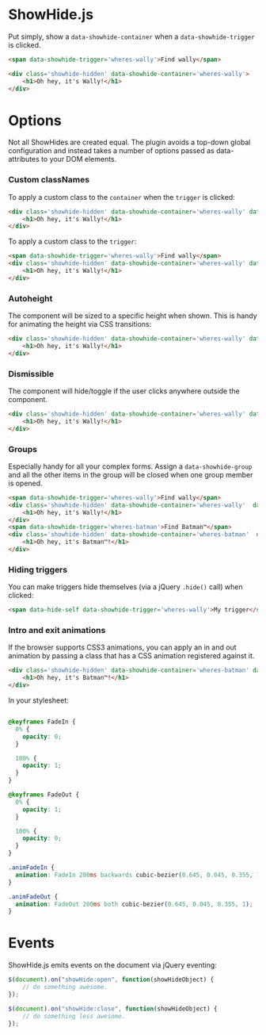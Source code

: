 # ShowHide.js

Put simply, show a `data-showhide-container` when a `data-showhide-trigger` is clicked.

```html
<span data-showhide-trigger='wheres-wally'>Find wally</span>

<div class='showhide-hidden' data-showhide-container='wheres-wally'>
    <h1>Oh hey, it's Wally!</h1>
</div>

```


# Options

Not all ShowHides are created equal. The plugin avoids a top-down global configuration and instead takes a number
of options passed as data-attributes to your DOM elements.

### Custom classNames

To apply a custom class to the `container` when the `trigger` is clicked:

```html
<div class='showhide-hidden' data-showhide-container='wheres-wally' data-showhide-activeclass='wally-is-alive'>
    <h1>Oh hey, it's Wally!</h1>
</div>
```

To apply a custom class to the `trigger`:

```html
<span data-showhide-trigger='wheres-wally'>Find wally</span>
<div class='showhide-hidden' data-showhide-container='wheres-wally' data-showhide-triggerclass='trigger-active'>
    <h1>Oh hey, it's Wally!</h1>
</div>
```

### Autoheight
The component will be sized to a specific height when shown. This is handy for animating the
height via CSS transitions:

```html
<div class='showhide-hidden' data-showhide-container='wheres-wally' data-showhide-autoheight>
    <h1>Oh hey, it's Wally!</h1>
</div>
```

### Dismissible
The component will hide/toggle if the user clicks anywhere outside the component.


```html
<div class='showhide-hidden' data-showhide-container='wheres-wally' data-showhide-dismissible>
    <h1>Oh hey, it's Wally!</h1>
</div>
```

### Groups
Especially handy for all your complex forms. Assign a `data-showhide-group` and all the other items in the group will be closed
when one group member is opened.

```html
<span data-showhide-trigger='wheres-wally'>Find wally</span>
<div class='showhide-hidden' data-showhide-container='wheres-wally'  data-showhide-group='heroes'>
    <h1>Oh hey, it's Wally!</h1>
</div>
<span data-showhide-trigger='wheres-batman'>Find Batman™</span>
<div class='showhide-hidden' data-showhide-container='wheres-batman'  data-showhide-group='heroes'>
    <h1>Oh hey, it's Batman™!</h1>
</div>
```


### Hiding triggers

You can make triggers hide themselves (via a jQuery `.hide()` call) when clicked:

```html
<span data-hide-self data-showhide-trigger='wheres-wally'>My trigger</span>

```


### Intro and exit animations

If the browser supports CSS3 animations, you can apply an in and out animation by passing a class that has a CSS animation registered against it.

```html
<div class='showhide-hidden' data-showhide-container='wheres-batman' data-showhide-in='animFadeIn' data-showhide-out='animFadeOut'>
    <h1>Oh hey, it's Batman™!</h1>
</div>
```

In your stylesheet:

```css

@keyframes FadeIn {
  0% {
    opacity: 0;
  }

  100% {
    opacity: 1;
  }
}

@keyframes FadeOut {
  0% {
    opacity: 1;
  }

  100% {
    opacity: 0;
  }
}

.animFadeIn {
  animation: FadeIn 200ms backwards cubic-bezier(0.645, 0.045, 0.355, 1);
}

.animFadeOut {
  animation: FadeOut 200ms both cubic-bezier(0.645, 0.045, 0.355, 1);
}

```



# Events

ShowHide.js emits events on the document via jQuery eventing:


```js
$(document).on("showHide:open", function(showHideObject) {
    // do something awesome.
});

$(document).on("showHide:close", function(showHideObject) {
    // do something less awesome.
});

```
